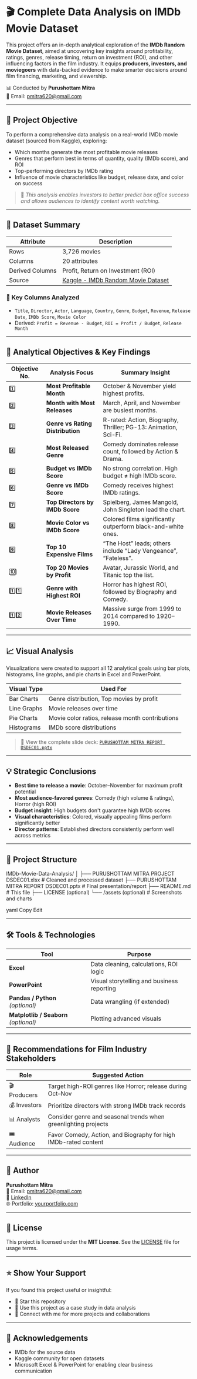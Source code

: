 # 🎬 Complete Data Analysis on IMDb Movie Dataset

This project offers an in-depth analytical exploration of the **IMDb Random Movie Dataset**, aimed at uncovering key insights around profitability, ratings, genres, release timing, return on investment (ROI), and other influencing factors in the film industry. It equips **producers, investors, and moviegoers** with data-backed evidence to make smarter decisions around film financing, marketing, and viewership.

📊 Conducted by **Purushottam Mitra**  
📧 Email: pmitra620@gmail.com

---

## 🧠 Project Objective

To perform a comprehensive data analysis on a real-world IMDb movie dataset (sourced from Kaggle), exploring:

- Which months generate the most profitable movie releases
- Genres that perform best in terms of quantity, quality (IMDb score), and ROI
- Top-performing directors by IMDb rating
- Influence of movie characteristics like budget, release date, and color on success

> 📎 *This analysis enables investors to better predict box office success and allows audiences to identify content worth watching.*

---

## 🧾 Dataset Summary

| Attribute       | Description |
|----------------|-------------|
| Rows           | 3,726 movies |
| Columns        | 20 attributes |
| Derived Columns| Profit, Return on Investment (ROI) |
| Source         | [Kaggle - IMDb Random Movie Dataset](https://www.kaggle.com) |

### 📌 Key Columns Analyzed

- `Title`, `Director`, `Actor`, `Language`, `Country`, `Genre`, `Budget`, `Revenue`, `Release Date`, `IMDb Score`, `Movie Color`
- Derived: `Profit = Revenue - Budget`, `ROI = Profit / Budget`, `Release Month`

---

## 🎯 Analytical Objectives & Key Findings

| Objective No. | Analysis Focus | Summary Insight |
|---------------|----------------|------------------|
| 1️⃣ | **Most Profitable Month** | October & November yield highest profits. |
| 2️⃣ | **Month with Most Releases** | March, April, and November are busiest months. |
| 3️⃣ | **Genre vs Rating Distribution** | R-rated: Action, Biography, Thriller; PG-13: Animation, Sci-Fi. |
| 4️⃣ | **Most Released Genre** | Comedy dominates release count, followed by Action & Drama. |
| 5️⃣ | **Budget vs IMDb Score** | No strong correlation. High budget ≠ high IMDb score. |
| 6️⃣ | **Genre vs IMDb Score** | Comedy receives highest IMDb ratings. |
| 7️⃣ | **Top Directors by IMDb Score** | Spielberg, James Mangold, John Singleton lead the chart. |
| 8️⃣ | **Movie Color vs IMDb Score** | Colored films significantly outperform black-and-white ones. |
| 9️⃣ | **Top 10 Expensive Films** | “The Host” leads; others include “Lady Vengeance”, “Fateless”. |
| 🔟 | **Top 20 Movies by Profit** | Avatar, Jurassic World, and Titanic top the list. |
| 1️⃣1️⃣ | **Genre with Highest ROI** | Horror has highest ROI, followed by Biography and Comedy. |
| 1️⃣2️⃣ | **Movie Releases Over Time** | Massive surge from 1999 to 2014 compared to 1920–1990. |

---

## 📈 Visual Analysis

Visualizations were created to support all 12 analytical goals using bar plots, histograms, line graphs, and pie charts in Excel and PowerPoint.

| Visual Type | Used For |
|-------------|----------|
| Bar Charts | Genre distribution, Top movies by profit |
| Line Graphs | Movie releases over time |
| Pie Charts | Movie color ratios, release month contributions |
| Histograms | IMDb score distributions |

> 📎 View the complete slide deck: [`PURUSHOTTAM MITRA REPORT DSDEC01.pptx`](./PURUSHOTTAM%20MITRA%20REPORT%20DSDEC01%20(1).pptx)

---

## 💡 Strategic Conclusions

- **Best time to release a movie**: October–November for maximum profit potential
- **Most audience-favored genres**: Comedy (high volume & ratings), Horror (high ROI)
- **Budget insight**: High budgets don't guarantee high IMDb scores
- **Visual characteristics**: Colored, visually appealing films perform significantly better
- **Director patterns**: Established directors consistently perform well across metrics

---

## 📁 Project Structure

IMDb-Movie-Data-Analysis/
│
├── PURUSHOTTAM MITRA PROJECT DSDEC01.xlsx # Cleaned and processed dataset
├── PURUSHOTTAM MITRA REPORT DSDEC01.pptx # Final presentation/report
├── README.md # This file
├── LICENSE (optional)
└── /assets (optional) # Screenshots and charts

yaml
Copy
Edit

---

## 🛠 Tools & Technologies

| Tool         | Purpose                                |
|--------------|----------------------------------------|
| **Excel**    | Data cleaning, calculations, ROI logic |
| **PowerPoint** | Visual storytelling and business reporting |
| **Pandas / Python** *(optional)* | Data wrangling (if extended) |
| **Matplotlib / Seaborn** *(optional)* | Plotting advanced visuals |

---

## 📣 Recommendations for Film Industry Stakeholders

| Role       | Suggested Action |
|------------|------------------|
| 🎬 Producers | Target high-ROI genres like Horror; release during Oct–Nov |
| 💰 Investors | Prioritize directors with strong IMDb track records |
| 📊 Analysts  | Consider genre and seasonal trends when greenlighting projects |
| 🎟️ Audience  | Favor Comedy, Action, and Biography for high IMDb-rated content |

---

## 👤 Author

**Purushottam Mitra**  
📧 Email: pmitra620@gmail.com  
🔗 [LinkedIn](https://linkedin.com/in/yourprofile)  
🌐 Portfolio: [yourportfolio.com](https://yourportfolio.com)

---

## 📄 License

This project is licensed under the **MIT License**. See the [LICENSE](./LICENSE) file for usage terms.

---

## ⭐ Show Your Support

If you found this project useful or insightful:

- 🌟 Star this repository
- 🧠 Use this project as a case study in data analysis
- 🔗 Connect with me for more projects and collaborations

---

## 🙏 Acknowledgements

- IMDb for the source data  
- Kaggle community for open datasets  
- Microsoft Excel & PowerPoint for enabling clear business communication
